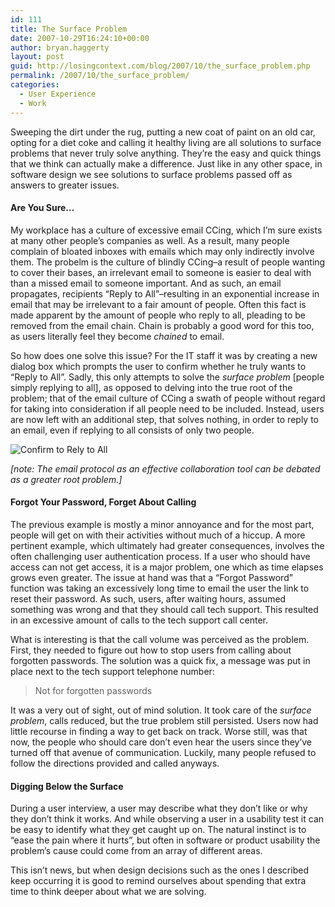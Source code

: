 ```yaml
---
id: 111
title: The Surface Problem
date: 2007-10-29T16:24:10+00:00
author: bryan.haggerty
layout: post
guid: http://losingcontext.com/blog/2007/10/the_surface_problem.php
permalink: /2007/10/the_surface_problem/
categories:
  - User Experience
  - Work
---
```

Sweeping the dirt under the rug, putting a new coat of paint on an old car, opting for a diet coke and calling it healthy living are all solutions to surface problems that never truly solve anything. They&#8217;re the easy and quick things that we think can actually make a difference. Just like in any other space, in software design we see solutions to surface problems passed off as answers to greater issues.

#### Are You Sure&#8230;

My workplace has a culture of excessive email CCing, which I&#8217;m sure exists at many other people&#8217;s companies as well. As a result, many people complain of bloated inboxes with emails which may only indirectly involve them. The probelm is the culture of blindly CCing&#8211;a result of people wanting to cover their bases, an irrelevant email to someone is easier to deal with than a missed email to someone important. And as such, an email propagates, recipients &#8220;Reply to All&#8221;&#8211;resulting in an exponential increase in email that may be irrelevant to a fair amount of people. Often this fact is made apparent by the amount of people who reply to all, pleading to be removed from the email chain. Chain is probably a good word for this too, as users literally feel they become _chained_ to email.

So how does one solve this issue? For the IT staff it was by creating a new dialog box which prompts the user to confirm whether he truly wants to &#8220;Reply to All&#8221;. Sadly, this only attempts to solve the _surface problem_ [people simply replying to all], as opposed to delving into the true root of the problem; that of the email culture of CCing a swath of people without regard for taking into consideration if all people need to be included. Instead, users are now left with an additional step, that solves nothing, in order to reply to an email, even if replying to all consists of only two people.

<img src='http://bryanhaggerty.com/blog/wp-content/uploads/2007/10/reply-to-all-confirm.gif' alt='Confirm to Rely to All' class="image-centered" />

_[note: The email protocol as an effective collaboration tool can be debated as a greater root problem.]_

#### Forgot Your Password, Forget About Calling

The previous example is mostly a minor annoyance and for the most part, people will get on with their activities without much of a hiccup. A more pertinent example, which ultimately had greater consequences, involves the often challenging user authentication process. If a user who should have access can not get access, it is a major problem, one which as time elapses grows even greater. The issue at hand was that a &#8220;Forgot Password&#8221; function was taking an excessively long time to email the user the link to reset their password. As such, users, after waiting hours, assumed something was wrong and that they should call tech support. This resulted in an excessive amount of calls to the tech support call center.

What is interesting is that the call volume was perceived as the problem. First, they needed to figure out how to stop users from calling about forgotten passwords. The solution was a quick fix, a message was put in place next to the tech support telephone number:

> Not for forgotten passwords

It was a very out of sight, out of mind solution. It took care of the _surface problem_, calls reduced, but the true problem still persisted. Users now had little recourse in finding a way to get back on track. Worse still, was that now, the people who should care don&#8217;t even hear the users since they&#8217;ve turned off that avenue of communication. Luckily, many people refused to follow the directions provided and called anyways.

#### Digging Below the Surface

During a user interview, a user may describe what they don&#8217;t like or why they don&#8217;t think it works. And while observing a user in a usability test it can be easy to identify what they get caught up on. The natural instinct is to &#8220;ease the pain where it hurts&#8221;, but often in software or product usability the problem&#8217;s cause could come from an array of different areas.

This isn&#8217;t news, but when design decisions such as the ones I described keep occurring it is good to remind ourselves about spending that extra time to think deeper about what we are solving.